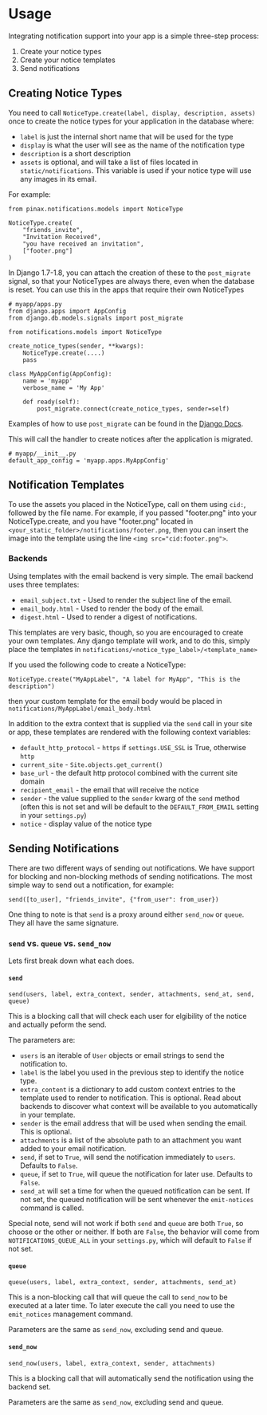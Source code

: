 # Usage

Integrating notification support into your app is a simple three-step process:

1. Create your notice types
2. Create your notice templates
3. Send notifications


## Creating Notice Types

You need to call `NoticeType.create(label, display, description, assets)` once to
create the notice types for your application in the database where:
* `label` is just the internal short name that will be used for the type
* `display` is what the user will see as the name of the notification type
* `description` is a short description
* `assets` is optional, and will take a list of files located in `static/notifications`. This variable is used if your
    notice type will use any images in its email.

For example:

    from pinax.notifications.models import NoticeType
    
    NoticeType.create(
        "friends_invite",
        "Invitation Received",
        "you have received an invitation",
        ["footer.png"]
    )
    
In Django 1.7-1.8, you can attach the creation of these to the `post_migrate` signal,
so that your NoticeTypes are always there, even when the database is reset. You can 
use this in the apps that require their own NoticeTypes

    # myapp/apps.py
    from django.apps import AppConfig
    from django.db.models.signals import post_migrate
    
    from notifications.models import NoticeType

    create_notice_types(sender, **kwargs):
        NoticeType.create(....)
        pass

    class MyAppConfig(AppConfig):
        name = 'myapp'
        verbose_name = 'My App'
    
        def ready(self):
            post_migrate.connect(create_notice_types, sender=self)

Examples of how to use `post_migrate` can be found in the [Django Docs](https://docs.djangoproject.com/en/1.7/ref/signals/#post-migrate).

This will call the handler to create notices after the application is migrated.

    # myapp/__init__.py
    default_app_config = 'myapp.apps.MyAppConfig'

## Notification Templates

To use the assets you placed in the NoticeType, call on them using `cid:`, followed by the file name. For example, if
you passed "footer.png" into your NoticeType.create, and you have "footer.png" located in
`<your_static_folder>/notifications/footer.png`, then you can insert the image into the template using the line
`<img src="cid:footer.png">`.


### Backends

Using templates with the email backend is very simple. The email backend uses three templates:
* `email_subject.txt` - Used to render the subject line of the email.
* `email_body.html` - Used to render the body of the email.
* `digest.html` - Used to render a digest of notifications.

This templates are very basic, though, so you are encouraged to create your own templates.
Any django template will work, and to do this, simply place the templates in 
`notifications/<notice_type_label>/<template_name>`

If you used the following code to create a NoticeType:

    NoticeType.create("MyAppLabel", "A label for MyApp", "This is the description")
then your custom template for the email body would be placed in `notifications/MyAppLabel/email_body.html`

In addition to the extra context that is supplied via the `send` call in your site or app, these templates are
rendered with the following context variables:

* `default_http_protocol` - `https` if `settings.USE_SSL` is True, otherwise `http`
* `current_site` - `Site.objects.get_current()`
* `base_url` - the default http protocol combined with the current site domain
* `recipient_email` - the email that will receive the notice
* `sender` - the value supplied to the `sender` kwarg of the `send` method (often this is not set and will be default to
 the `DEFAULT_FROM_EMAIL` setting in your `settings.py`)
* `notice` - display value of the notice type


## Sending Notifications

There are two different ways of sending out notifications. We have support for blocking and non-blocking methods of
sending notifications. The most simple way to send out a notification, for example:

    send([to_user], "friends_invite", {"from_user": from_user})

One thing to note is that `send` is a proxy around either `send_now` or
`queue`. They all have the same signature.



### `send` vs. `queue` vs. `send_now`

Lets first break down what each does.

#### `send`

    send(users, label, extra_context, sender, attachments, send_at, send, queue)

This is a blocking call that will check each user for elgibility of the
notice and actually peform the send.

The parameters are:

* `users` is an iterable of `User` objects or email strings to send the notification to.
* `label` is the label you used in the previous step to identify the notice type.
* `extra_content` is a dictionary to add custom context entries to the template used to render to notification.
    This is optional. Read about backends to discover what context will be available to you automatically in your
    template.
* `sender` is the email address that will be used when sending the email. This is optional.
* `attachments` is a list of the absolute path to an attachment you want added to your email notification.
* `send`, if set to `True`, will send the notification immediately to `users`. Defaults to `False`.
* `queue`, if set to `True`, will queue the notification for later use. Defaults to `False`.
* `send_at` will set a time for when the queued notification can be sent. If not set, the queued notification will
   be sent whenever the `emit-notices` command is called.

Special note, send will not work if both `send` and `queue` are both `True`, so choose or the other or neither.
If both are `False`, the behavior will come from `NOTIFICATIONS_QUEUE_ALL` in your `settings.py`, which will default to
`False` if not set.

#### `queue`

    queue(users, label, extra_context, sender, attachments, send_at)

This is a non-blocking call that will queue the call to `send_now` to be executed at a later time. To later execute
the call you need to use the `emit_notices` management command.

Parameters are the same as `send_now`, excluding send and queue.


#### `send_now`

    send_now(users, label, extra_context, sender, attachments)
    
This is a blocking call that will automatically send the notification using the backend set.

Parameters are the same as `send_now`, excluding send and queue.

